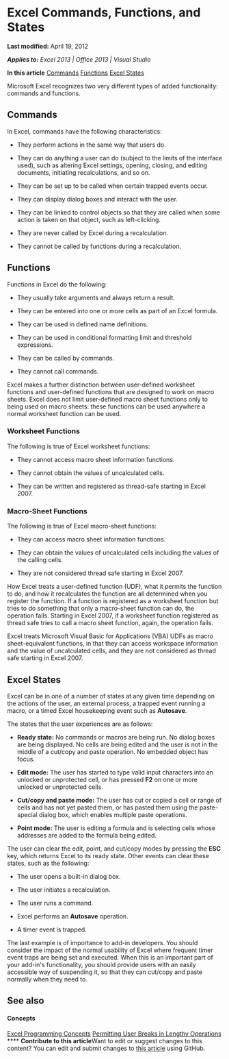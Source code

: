 
# Excel Commands, Functions, and States

 **Last modified:** April 19, 2012

 _**Applies to:** Excel 2013 | Office 2013 | Visual Studio_

 **In this article**
 [Commands](#sectionSection0)
 [Functions](#sectionSection1)
 [Excel States](#sectionSection2)


Microsoft Excel recognizes two very different types of added functionality: commands and functions.

## Commands
<a name="sectionSection0"> </a>

In Excel, commands have the following characteristics:


- They perform actions in the same way that users do.
    
- They can do anything a user can do (subject to the limits of the interface used), such as altering Excel settings, opening, closing, and editing documents, initiating recalculations, and so on.
    
- They can be set up to be called when certain trapped events occur.
    
- They can display dialog boxes and interact with the user.
    
- They can be linked to control objects so that they are called when some action is taken on that object, such as left-clicking.
    
- They are never called by Excel during a recalculation.
    
- They cannot be called by functions during a recalculation.
    

## Functions
<a name="sectionSection1"> </a>

Functions in Excel do the following:


- They usually take arguments and always return a result.
    
- They can be entered into one or more cells as part of an Excel formula.
    
- They can be used in defined name definitions.
    
- They can be used in conditional formatting limit and threshold expressions.
    
- They can be called by commands.
    
- They cannot call commands.
    
Excel makes a further distinction between user-defined worksheet functions and user-defined functions that are designed to work on macro sheets. Excel does not limit user-defined macro sheet functions only to being used on macro sheets: these functions can be used anywhere a normal worksheet function can be used.


### Worksheet Functions

The following is true of Excel worksheet functions:


- They cannot access macro sheet information functions.
    
- They cannot obtain the values of uncalculated cells.
    
- They can be written and registered as thread-safe starting in Excel 2007.
    

### Macro-Sheet Functions

The following is true of Excel macro-sheet functions:


- They can access macro sheet information functions.
    
- They can obtain the values of uncalculated cells including the values of the calling cells.
    
- They are not considered thread safe starting in Excel 2007.
    
How Excel treats a user-defined function (UDF), what it permits the function to do, and how it recalculates the function are all determined when you register the function. If a function is registered as a worksheet function but tries to do something that only a macro-sheet function can do, the operation fails. Starting in Excel 2007, if a worksheet function registered as thread safe tries to call a macro sheet function, again, the operation fails.

Excel treats Microsoft Visual Basic for Applications (VBA) UDFs as macro sheet-equivalent functions, in that they can access workspace information and the value of uncalculated cells, and they are not considered as thread safe starting in Excel 2007.


## Excel States
<a name="sectionSection2"> </a>

Excel can be in one of a number of states at any given time depending on the actions of the user, an external process, a trapped event running a macro, or a timed Excel housekeeping event such as  **Autosave**.

The states that the user experiences are as follows:


-  **Ready state:** No commands or macros are being run. No dialog boxes are being displayed. No cells are being edited and the user is not in the middle of a cut/copy and paste operation. No embedded object has focus.
    
-  **Edit mode:** The user has started to type valid input characters into an unlocked or unprotected cell, or has pressed **F2** on one or more unlocked or unprotected cells.
    
-  **Cut/copy and paste mode:** The user has cut or copied a cell or range of cells and has not yet pasted them, or has pasted them using the paste-special dialog box, which enables multiple paste operations.
    
-  **Point mode:** The user is editing a formula and is selecting cells whose addresses are added to the formula being edited.
    
The user can clear the edit, point, and cut/copy modes by pressing the  **ESC** key, which returns Excel to its ready state. Other events can clear these states, such as the following:


- The user opens a built-in dialog box.
    
- The user initiates a recalculation.
    
- The user runs a command.
    
- Excel performs an  **Autosave** operation.
    
- A timer event is trapped.
    
The last example is of importance to add-in developers. You should consider the impact of the normal usability of Excel where frequent timer event traps are being set and executed. When this is an important part of your add-in's functionality, you should provide users with an easily accessible way of suspending it, so that they can cut/copy and paste normally when they need to.


## See also
<a name="sectionSection2"> </a>


#### Concepts


 [Excel Programming Concepts](f572a0d4-631a-4adc-a1a3-714d96ff6b39.md)
 [Permitting User Breaks in Lengthy Operations](0e3df597-0aa6-497f-bc52-58c7dc064538.md)
****   **Contribute to this article**Want to edit or suggest changes to this content? You can edit and submit changes to  [this article](https://github.com/jhershey00/VBA_Excel_Test/OpenXMLCon/articles/20f19aa4-f184-47be-bcdd-7ded78778974.md) using GitHub.

